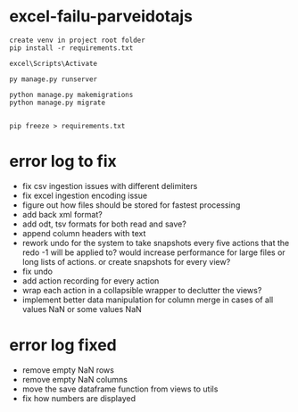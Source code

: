 # excel-failu-parveidotajs
```
create venv in project root folder
pip install -r requirements.txt

excel\Scripts\Activate

py manage.py runserver

python manage.py makemigrations
python manage.py migrate


pip freeze > requirements.txt
```

# error log to fix
- fix csv ingestion issues with different delimiters
- fix excel ingestion encoding issue
- figure out how files should be stored for fastest processing
- add back xml format?
- add odt, tsv formats for both read and save?
- append column headers with text
- rework undo for the system to take snapshots every five actions that the redo -1 will be applied to? would increase performance for large files or long lists of actions. or create snapshots for every view?
- fix undo
- add action recording for every action
- wrap each action in a collapsible wrapper to declutter the views?
- implement better data manipulation for column merge in cases of all values NaN or some values NaN


# error log fixed
- remove empty NaN rows
- remove empty NaN columns
- move the save dataframe function from views to utils
- fix how numbers are displayed